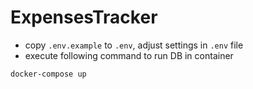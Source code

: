 # ExpensesTracker

- copy `.env.example` to `.env`, adjust settings in `.env` file
- execute following command to run DB in container

```
docker-compose up
```
